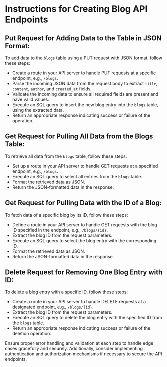 # Instructions for Creating Blog API Endpoints

## Put Request for Adding Data to the Table in JSON Format:

To add data to the `blogs` table using a PUT request with JSON format, follow these steps:

- Create a route in your API server to handle PUT requests at a specific endpoint, e.g., `/blogs`.
- Parse the incoming JSON data from the request body to extract `title`, `content`, `author`, and `created_at` fields.
- Validate the incoming data to ensure all required fields are present and have valid values.
- Execute an SQL query to insert the new blog entry into the `blogs` table, using the extracted data.
- Return an appropriate response indicating success or failure of the operation.

## Get Request for Pulling All Data from the Blogs Table:

To retrieve all data from the `blogs` table, follow these steps:

- Set up a route in your API server to handle GET requests at a specified endpoint, e.g., `/blogs`.
- Execute an SQL query to select all entries from the `blogs` table.
- Format the retrieved data as JSON.
- Return the JSON-formatted data in the response.

## Get Request for Pulling Data with the ID of a Blog:

To fetch data of a specific blog by its ID, follow these steps:

- Define a route in your API server to handle GET requests with the blog ID specified in the endpoint, e.g., `/blogs/{id}`.
- Extract the blog ID from the request parameters.
- Execute an SQL query to select the blog entry with the corresponding ID.
- Format the retrieved data as JSON.
- Return the JSON-formatted data in the response.

## Delete Request for Removing One Blog Entry with ID:

To delete a blog entry with a specific ID, follow these steps:

- Create a route in your API server to handle DELETE requests at a designated endpoint, e.g., `/blogs/{id}`.
- Extract the blog ID from the request parameters.
- Execute an SQL query to delete the blog entry with the specified ID from the `blogs` table.
- Return an appropriate response indicating success or failure of the deletion operation.

Ensure proper error handling and validation at each step to handle edge cases gracefully and securely. Additionally, consider implementing authentication and authorization mechanisms if necessary to secure the API endpoints.
